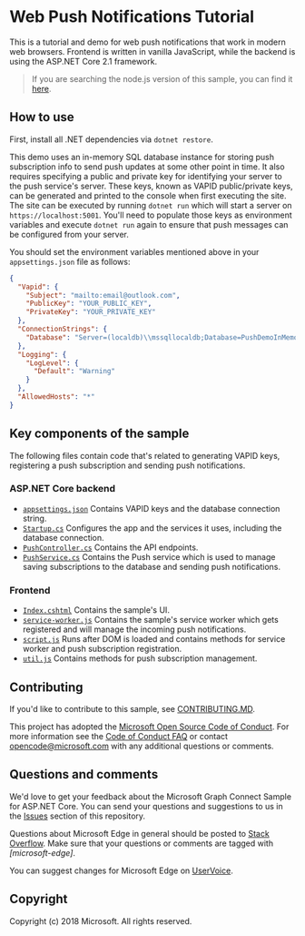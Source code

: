 # Web Push Notifications Tutorial

This is a tutorial and demo for web push notifications that work in modern web browsers. Frontend is written in vanilla JavaScript, while the backend is using the ASP.NET Core 2.1 framework.

> If you are searching the node.js version of this sample, you can find it [here](https://github.com/MicrosoftEdge/pushnotifications-demo).

## How to use

First, install all .NET dependencies via `dotnet restore`.

This demo uses an in-memory SQL database instance for storing push subscription info to send push updates at some other point in time. It also requires specifying a public and private key for identifying your server to the push service's server. These keys, known as VAPID public/private keys, can be generated and printed to the console when first executing the site. The site can be executed by running `dotnet run` which will start a server on `https://localhost:5001`. You'll need to populate those keys as environment variables and execute `dotnet run` again to ensure that push messages can be configured from your server.

You should set the environment variables mentioned above in your `appsettings.json` file as follows:

```json
{
  "Vapid": {
    "Subject": "mailto:email@outlook.com",
    "PublicKey": "YOUR_PUBLIC_KEY",
    "PrivateKey": "YOUR_PRIVATE_KEY"
  },
  "ConnectionStrings": {
    "Database": "Server=(localdb)\\mssqllocaldb;Database=PushDemoInMemoryDb;Trusted_Connection=True;ConnectRetryCount=0"
  },
  "Logging": {
    "LogLevel": {
      "Default": "Warning"
    }
  },
  "AllowedHosts": "*"
}
```

## Key components of the sample

The following files contain code that's related to generating VAPID keys, registering a push subscription and sending push notifications.

### ASP.NET Core backend

- [`appsettings.json`](/PushnotificationsDemo/appsettings.json) Contains VAPID keys and the database connection string.
- [`Startup.cs`](/PushnotificationsDemo/Startup.cs) Configures the app and the services it uses, including the database connection.
- [`PushController.cs`](/PushnotificationsDemo/Controllers/PushController.cs) Contains the API endpoints.
- [`PushService.cs`](/PushnotificationsDemo/Services/PushService.cs) Contains the Push service which is used to manage saving subscriptions to the database and sending push notifications.

### Frontend

- [`Index.cshtml`](/PushnotificationsDemo/Views/Home/Index.cshtml) Contains the sample's UI.
- [`service-worker.js`](/PushnotificationsDemo/wwwroot/service-worker.js) Contains the sample's service worker which gets registered and will manage the incoming push notifications.
- [`script.js`](/PushnotificationsDemo/wwwroot/js/script.js) Runs after DOM is loaded and contains methods for service worker and push subscription registration.
- [`util.js`](/PushnotificationsDemo/wwwroot/js/util.js) Contains methods for push subscription management.

## Contributing

If you'd like to contribute to this sample, see [CONTRIBUTING.MD](/CONTRIBUTING.md).

This project has adopted the [Microsoft Open Source Code of Conduct](https://opensource.microsoft.com/codeofconduct/). For more information see the [Code of Conduct FAQ](https://opensource.microsoft.com/codeofconduct/faq/) or contact [opencode@microsoft.com](mailto:opencode@microsoft.com) with any additional questions or comments.

## Questions and comments

We'd love to get your feedback about the Microsoft Graph Connect Sample for ASP.NET Core. You can send your questions and suggestions to us in the [Issues](https://github.com/MicrosoftEdge/pushnotifications-demo-aspnetcore/issues) section of this repository.

Questions about Microsoft Edge in general should be posted to [Stack Overflow](https://stackoverflow.com/questions/tagged/microsoft-edge). Make sure that your questions or comments are tagged with _[microsoft-edge]_.

You can suggest changes for Microsoft Edge on [UserVoice](https://wpdev.uservoice.com/forums/257854-microsoft-edge-developer).

## Copyright

Copyright (c) 2018 Microsoft. All rights reserved.
